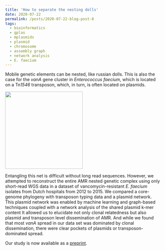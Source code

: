 ```yaml
---
title: 'How to separate the nesting dolls'
date: 2020-07-22
permalink: /posts/2020-07-22-blog-post-8
tags:
  - bioinformatics
  - gplas
  - mplasmids
  - plasmid
  - chromosome
  - assembly graph
  - network analysis
  - E. faecium
---
```


Mobile genetic elements can be nested, like russian dolls. This is also the case for the *vanA* gene cluster in *Enterococcus faecium*, 
which is located on a Tn*1546* transposon, which, in turn, is often located on plasmids.

<img src="https://aschuerch.github.io/images/noun_Matryoshka_182630.png" width="250">

Entangling this net is difficult without long read sequences. However, we attempted to reconstruct the entire AMR nested genetic complex 
using only short-read WGS data in a dataset of vancomycin-resistant *E. faecium* isolates from Dutch hospitals from 2012 to 2015. 
We compared a core-genome phylogeny with transposon typing data and a plasmid network.
This plasmid network was enabled by machine learning and graph-based techniques coupled with a network analysis of the shared plasmid k-mer content 
It allowed us to elucidate not only clonal relatedness but also plasmid and transposon level dissemination of AMR. And while we found that most *vanA* 
spread in our data set 
was dominated by clonal dissemination, there were clear pockets of plasmids or transposon-dominated spread.

Our study is now available as a [preprint](https://). 

